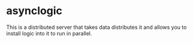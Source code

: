 # asynclogic
This is a distributed server that takes data distributes it and allows you to install logic into it to run in parallel.
